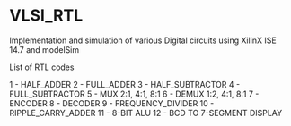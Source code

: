 # VLSI_RTL
Implementation and simulation of various Digital circuits using XilinX ISE 14.7 and modelSim

List of RTL codes 

1 - HALF_ADDER 
2 - FULL_ADDER
3 - HALF_SUBTRACTOR
4 - FULL_SUBTRACTOR
5 - MUX 2:1, 4:1, 8:1 
6 - DEMUX 1:2, 4:1, 8:1 
7 - ENCODER
8 - DECODER
9 - FREQUENCY_DIVIDER
10 - RIPPLE_CARRY_ADDER
11 - 8-BIT ALU
12 - BCD TO 7-SEGMENT DISPLAY
